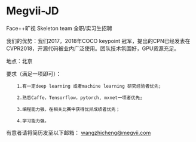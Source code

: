 # Megvii-JD
Face++旷视 Skeleton team 全职/实习生招聘

我们的优势：我们2017，2018年COCO keypoint 冠军，提出的CPN已经发表在CVPR2018，开源代码被业内广泛使用。团队技术氛围好，GPU资源充足。

地点：北京

要求（满足一项即可）：

        1.有一定deep learning 或者machine learning 研究经验者优先;

        2.熟悉Caffe，Tensorflow，pytorch, mxnet一项者优先;

        3.编程能力强，在相关比赛中获得优异成绩者优先；

        4.学习能力强。

有意者请将简历发至以下邮箱： wangzhicheng@megvii.com
